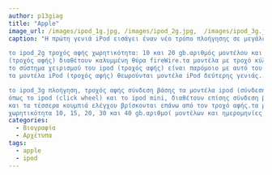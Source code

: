 ```yaml
---
author: p13giag
title: "Apple"
image_url: /images/ipod_1g.jpg, /images/ipod_2g.jpg,  /images/ipod_3g.jpg
caption: "Η πρώτη γενιά iPod εισάγει έναν νέο τρόπο πλοήγησης σε μεγάλες λίστες (μενού) αρχείων μουσικής, τον περιστρεφόμενο τροχό.

το ipod_2g τροχός αφής χωρητικότητα: 10 και 20 gb.αριθμός μοντέλου και ημερομηνία κυκλοφορίας: a1019: ιούλιος 2002.Όλα τα μοντέλα iPod 
(τροχός αφής) διαθέτουν καλυμμένη θύρα fireWire.τα μοντέλα με τροχό κύλισης δεν έχουν καλυμμένη θύρα και τα μοντέλα με σύνδεση βάσης δεν έχουν θύρα fireWire.
το σύστημα χειρισμού του ipod (τροχός αφής) είναι παρόμοιο με αυτό του ipod (τροχός κύλισης), αλλά ο τροχός αφής δεν περιστρέφεται.
τα μοντέλα iPod (τροχός αφής) θεωρούνται μοντέλα iPod δεύτερης γενιάς.

τo ipod_3g πλοήγηση, τροχός αφής σύνδεση βάσης τα μοντέλα ipod (σύνδεση βάσης) διαθέτουν μια σύνδεση βάσης στο κάτω μέρος.Τα νεότερα μοντέλα ipod,
όπως το ipod (click wheel) και το ipod mini, διαθέτουν επίσης σύνδεση βάσης, αλλά το ipod (σύνδεση βάσης) διαθέτει τροχό αφής αντί για click wheel
και τα τέσσερα κουμπιά ελέγχου βρίσκονται επάνω από τον τροχό αφής.τα μοντέλα ipod (σύνδεση βάσης) είναι γνωστά ως μοντέλα ipod τρίτης γενιάς.
χωρητικότητα 10, 15, 20, 30 και 40 gb.αριθμοί μοντέλων και ημερομηνίες κυκλοφορίας: a1040: σεπτέμβριος 2003 a1040: απρίλιος 2003"
categories:
  - Βιογραφία 
  - Αρχέτυπα
tags:
  - apple
  - ipod
---
```

